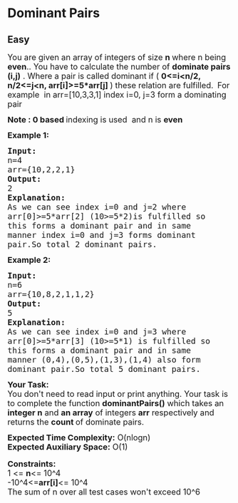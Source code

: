 # Dominant Pairs
## Easy 
<div class="problems_problem_content__Xm_eO"><p><span style="font-size:18px">You are given an array of integers of size <strong>n </strong>where n being <strong>even</strong>.. You have to calculate the number of <strong>dominate pairs (i,j)</strong>&nbsp;.&nbsp;Where a pair is called dominant if (&nbsp;<strong>0&lt;=i&lt;n/2, n/2&lt;=j&lt;n, arr[i]&gt;=5*arr[j] </strong>)&nbsp;these&nbsp;relation are&nbsp;fulfilled.</span>&nbsp;<span style="font-size:18px">&nbsp;For example&nbsp;&nbsp;in arr=[10,3,3,1] index i=0, j=3 form a dominating pair<strong><strong> </strong></strong></span></p>

<p><strong><strong><span style="font-size:18px"><strong>Note </strong>: <strong>0</strong> based </span></strong></strong><span style="font-size:18px">indexing is used&nbsp; and n is </span><strong><strong><span style="font-size:18px"><strong>even&nbsp;</strong></span></strong></strong></p>

<p><strong><strong><span style="font-size:18px">Example 1:</span></strong></strong></p>

<pre><strong><strong><span style="font-size:18px"><strong>Input:</strong>
</span></strong></strong><span style="font-size:18px">n=4
arr={10,2,2,1}</span><strong><strong><span style="font-size:18px">
<strong>Output:
</strong></span></strong></strong><span style="font-size:18px">2</span><strong><strong><span style="font-size:18px">
<strong>Explanation:</strong>
</span></strong></strong><span style="font-size:18px">As we can see index i=0 and j=2 where
arr[0]&gt;=5*arr[2] (10&gt;=5*2)is fulfilled so
this forms a dominant pair and in same
manner index i=0 and j=3 forms dominant
pair.So total 2 dominant pairs.</span></pre>

<p><strong><strong><span style="font-size:18px">Example 2:</span></strong></strong><strong><strong> </strong></strong></p>

<pre><strong><strong><span style="font-size:18px"><strong>Input:</strong>
</span></strong></strong><span style="font-size:18px">n=6
arr={10,8,2,1,1,2}</span><strong><strong><span style="font-size:18px">
<strong>Output:
</strong></span></strong></strong><span style="font-size:18px">5<strong><strong><span style="font-size:18px">
</span></strong></strong><strong>Explanation:</strong>
As we can see index i=0 and j=3 where
arr[0]&gt;=5*arr[3] (10&gt;=5*1) is fulfilled so
this forms a dominant pair and in same
manner (0,4),(0,5),(1,3),(1,4) also form
dominant pair.So total 5 dominant pairs.</span></pre>

<p><strong><strong><span style="font-size:18px"><strong>Your Task:</strong></span></strong></strong><br>
<span style="font-size:18px">You don't need to read input or print anything. Your task is to complete the function <strong>dominantPairs()</strong> which takes an <strong>integer n</strong> and <strong>an&nbsp;array</strong> of integers <strong>arr</strong>&nbsp;respectively and returns&nbsp;the <strong>count </strong>of dominate pairs.</span></p>

<p><span style="font-size:18px"><strong>Expected Time Complexity:</strong> O(nlogn)<br>
<strong>Expected Auxiliary Space:</strong> O(1)</span><br>
<br>
<span style="font-size:18px"><strong>Constraints:</strong><br>
1 &lt;= <strong>n</strong>&lt;= 10^4<br>
-10^4&lt;=<strong>arr[i]</strong>&lt;= 10^4<br>
The sum of n over all test cases won't exceed 10^6</span></p>
</div>